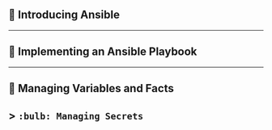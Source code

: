 ## :bookmark_tabs: Introducing Ansible
---
## :bookmark_tabs: Implementing an Ansible Playbook
---
## :bookmark_tabs: Managing Variables and Facts
## 	> `:bulb: Managing Secrets`

